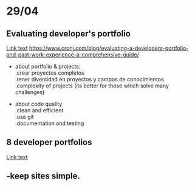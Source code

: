 # 29/04

## Evaluating developer's portfolio
[Link text](https://example.com)
https://www.cronj.com/blog/evaluating-a-developers-portfolio-and-past-work-experience-a-comprehensive-guide/

- about portfolio & projects:  
.crear proyectos completos  
.tener diversidad en proyectos y campos de conocimientos  
.complexity of projects (its better for those which solve many challenges)  

- about code quality  
.clean and efficient  
.use git   
.documentation and testing  


## 8 developer portfolios
[Link text](https://www.youtube.com/watch?v=At6XyItIHsE)

-keep sites simple.
-
